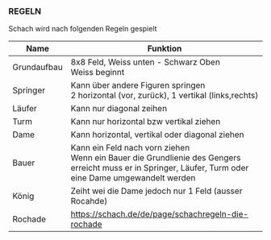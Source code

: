 ### REGELN

Schach wird nach folgenden Regeln gespielt

| Name      | Funktion                                              |
|-----------|-------------------------------------------------------|
|Grundaufbau| 8x8 Feld, Weiss unten - Schwarz Oben <br>Weiss beginnt |                                      
|Springer   | Kann über andere Figuren springen <br>2 horizontal (vor, zurück), 1 vertikal (links,rechts) |
|Läufer     | Kann nur diagonal zeihen |
|Turm       | Kann nur horizontal bzw vertikal ziehen |
|Dame       | Kann horizontal, vertikal oder diagonal ziehen |
|Bauer      | Kann ein Feld nach vorn ziehen <br>Wenn ein Bauer die Grundlienie des Gengers erreicht muss er in Springer, Läufer, Turm oder eine Dame umgewandelt werden |
|König      | Zeiht wei die Dame jedoch nur 1 Feld (ausser Rocahde) |
|Rochade    | https://schach.de/de/page/schachregeln-die-rochade |